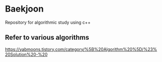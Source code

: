 # Baekjoon
Repository for algorithmic study using c++

## Refer to various algorithms
https://yabmoons.tistory.com/category/%5B%20Algorithm%20%5D/%23%20Solution%20-%20
